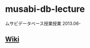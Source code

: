 musabi-db-lecture
=================
ムサビデータベース授業授業 2013.06-

## [Wiki](https://github.com/yamakk/musabi-db-lecture/wiki/)




